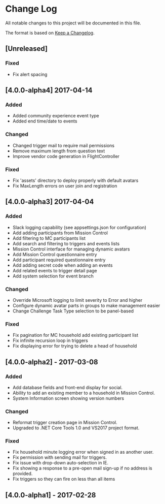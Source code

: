 # Change Log
All notable changes to this project will be documented in this file.

The format is based on [Keep a Changelog](http://keepachangelog.com/).

## [Unreleased]
### Fixed
- Fix alert spacing

## [4.0.0-alpha4] 2017-04-14
### Added
- Added community experience event type
- Added end time/date to events

### Changed
- Changed trigger mail to require mail permissions
- Remove maximum length from question text
- Improve vendor code generation in FlightController

### Fixed
- Fix 'assets' directory to deploy properly with default avatars
- Fix MaxLength errors on user join and registration

## [4.0.0-alpha3] 2017-04-04
### Added
- Slack logging capability (see appsettings.json for configuration)
- Add adding participants from Mission Control
- Add filtering to MC participants list
- Add search and filtering to triggers and events lists
- Mission Control interface for managing dynamic avatars
- Add Mission Control questionnaire entry
- Add participant required questionnaire entry
- Add adding secret code when adding an events
- Add related events to trigger detail page
- Add system selection for event branch

### Changed
- Override Microsoft logging to limit severity to Error and higher
- Configure dynamic avatar parts in groups to make management easier
- Change Challenge Task Type selection to be panel-based

### Fixed
- Fix pagination for MC household add existing participant list
- Fix infinite recursion loop in triggers
- Fix displaying error for trying to delete a head of household

## [4.0.0-alpha2] - 2017-03-08
### Added
- Add database fields and front-end display for social.
- Ability to add an existing member to a household in Mission Control.
- System Information screen showing version numbers

### Changed
- Reformat trigger creation page in Mission Control.
- Upgraded to .NET Core Tools 1.0 and VS2017 project format.

### Fixed
- Fix household minute logging error when signed in as another user.
- Fix permission with sending mail for triggers.
- Fix issue with drop-down auto-selection in IE.
- Fix showing a response to a pre-open mail sign-up if no address is provided.
- Fix triggers so they can fire on less than all items

## [4.0.0-alpha1] - 2017-02-28
